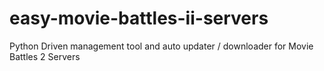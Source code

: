 # easy-movie-battles-ii-servers
Python Driven management tool and auto updater / downloader for Movie Battles 2 Servers
